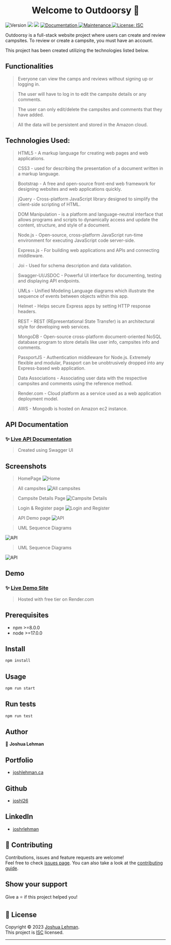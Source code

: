 <h1 align="center">Welcome to Outdoorsy 👋</h1>
<p>
  <img alt="Version" src="https://img.shields.io/badge/version-1.0.0-blue.svg?cacheSeconds=2592000" />
  <img src="https://img.shields.io/badge/npm-%3E%3D8.0.0-blue.svg" />
  <img src="https://img.shields.io/badge/node-%3E%3D17.0.0-blue.svg" />
  <a href="https://github.com/joshl26/Outdoorsy#readme" target="_blank">
    <img alt="Documentation" src="https://img.shields.io/badge/documentation-yes-brightgreen.svg" />
  </a>
  <a href="https://github.com/joshl26/Outdoorsy/graphs/commit-activity" target="_blank">
    <img alt="Maintenance" src="https://img.shields.io/badge/Maintained%3F-yes-green.svg" />
  </a>
  <a href="https://github.com/joshl26/Outdoorsy/blob/master/LICENSE" target="_blank">
    <img alt="License: ISC" src="https://img.shields.io/github/license/joshl26/outdoorsy" />
  </a>
</p>

Outdoorsy is a full-stack website project where users can create and review campsites. To review or create a campsite, you must have an account.

This project has been created utilizing the technologies listed below.

## Functionalities

> Everyone can view the camps and reviews without signing up or logging in.

> The user will have to log in to edit the campsite details or any comments.

> The user can only edit/delete the campsites and comments that they have added.

> All the data will be persistent and stored in the Amazon cloud.

## Technologies Used:

> HTML5 - A markup language for creating web pages and web applications.

> CSS3 - used for describing the presentation of a document written in a markup language.

> Bootstrap - A free and open-source front-end web framework for designing websites and web applications quickly.

> jQuery - Cross-platform JavaScript library designed to simplify the client-side scripting of HTML.

> DOM Manipulation - is a platform and language-neutral interface that allows programs and scripts to dynamically access and update the content, structure, and style of a document.

> Node.js - Open-source, cross-platform JavaScript run-time environment for executing JavaScript code server-side.

> Express.js - For building web applications and APIs and connecting middleware.

> Joi - Used for schema description and data validation.

> Swagger-UI/JSDOC - Powerful UI interface for documenting, testing and displaying API endpoints.

> UMLs - Unified Modeling Language diagrams which illustrate the sequence of events between objects within this app.

> Helmet - Helps secure Express apps by setting HTTP response headers.

> REST - REST (REpresentational State Transfer) is an architectural style for developing web services.

> MongoDB - Open-source cross-platform document-oriented NoSQL database program to store details like user info, campsites info and comments.

> PassportJS - Authentication middleware for Node.js. Extremely flexible and modular, Passport can be unobtrusively dropped into any Express-based web application.

> Data Associations - Associating user data with the respective campsites and comments using the reference method.

> Render.com - Cloud platform as a service used as a web application deployment model.

> AWS - Mongodb is hosted on Amazon ec2 instance.

## API Documentation

### ✨ [Live API Documentation](https://outdors.ca/api-docs/)

> <p>Created using Swagger UI</p>

## Screenshots

> HomePage ![Home](https://raw.githubusercontent.com/joshl26/joshl26/main/assets/Outdoorsy_1.png)

> All campsites
> ![All campsites](https://raw.githubusercontent.com/joshl26/joshl26/main/assets/Outdoorsy_2.png)

> Campsite Details Page
> ![Campsite Details](https://raw.githubusercontent.com/joshl26/joshl26/main/assets/Outdoorsy_4.png)

> Login & Register page
> ![Login and Register](https://raw.githubusercontent.com/joshl26/joshl26/main/assets/Outdoorsy_3.png)

> API Demo page
> ![API](https://raw.githubusercontent.com/joshl26/joshl26/main/assets/Outdoorsy-Swagger-UI.png)

> UML Sequence Diagrams

![API](https://raw.githubusercontent.com/joshl26/joshl26/main/assets/Outdoorsy-sequence-diagram.png)

> UML Sequence Diagrams

![API](https://raw.githubusercontent.com/joshl26/joshl26/main/assets/Outdoorsy-sequence-diagram.png)

## Demo

### ✨ [Live Demo Site](https://outdors.ca)

> <p>Hosted with free tier on Render.com</p>

## Prerequisites

- npm >=8.0.0
- node >=17.0.0

## Install

```sh
npm install
```

## Usage

```sh
npm run start
```

## Run tests

```sh
npm run test
```

## Author

👤 **Joshua Lehman**

## Portfolio

- [joshlehman.ca](https://joshlehman.ca)

## Github

- [joshl26](https://github.com/joshl26)

## LinkedIn

- [joshrlehman](https://www.linkedin.com/in/joshrlehman/)

## 🤝 Contributing

Contributions, issues and feature requests are welcome!<br />Feel free to check [issues page](https://github.com/joshl26/Outdoorsy/issues). You can also take a look at the [contributing guide](https://github.com/joshl26/Outdoorsy/blob/master/CONTRIBUTING.md).

## Show your support

Give a ⭐️ if this project helped you!

## 📝 License

Copyright © 2023 [Joshua Lehman](https://github.com/joshl26).<br />
This project is [ISC](https://github.com/joshl26/Outdoorsy/blob/master/LICENSE) licensed.

---
